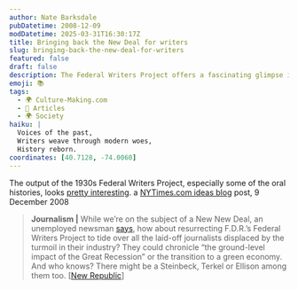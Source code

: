 ```yaml
---
author: Nate Barksdale
pubDatetime: 2008-12-09
modDatetime: 2025-03-31T16:30:17Z
title: Bringing back the New Deal for writers
slug: bringing-back-the-new-deal-for-writers
featured: false
draft: false
description: The Federal Writers Project offers a fascinating glimpse into history, highlighting a call to revive such initiatives for modern journalists affected by economic downturns.
emoji: 📚
tags:
  - 🌍 Culture-Making.com
  - 📖 Articles
  - 🌍 Society
haiku: |
  Voices of the past,  
  Writers weave through modern woes,  
  History reborn.
coordinates: [40.7128, -74.0060]
---
```


The output of the 1930s Federal Writers Project, especially some of the oral histories, looks [pretty interesting](http://books.google.com/books?lr=&ei=1t4-SbSrLIX6kgTC5fjWBw&q=inauthor:%22+Federal+Writers%27+Project%22&as_brr=0&sa=N&start=40). a [NYTimes.com ideas blog](http://ideas.blogs.nytimes.com/2008/12/09/am-edition-a-new-deal-program-for-writers/) post, 9 December 2008

> **Journalism |** While we’re on the subject of a New New Deal, an unemployed newsman [says](http://web.archive.org/web/20090216165031/http://www.tnr.com:80/politics/story.html?id=428819dc-f4bf-4db3-a6e8-1b601c8fe273), how about resurrecting F.D.R.’s Federal Writers Project to tide over all the laid-off journalists displaced by the turmoil in their industry? They could chronicle “the ground-level impact of the Great Recession” or the transition to a green economy. And who knows? There might be a Steinbeck, Terkel or Ellison among them too. [[New Republic](http://web.archive.org/web/20090216165031/http://www.tnr.com:80/politics/story.html?id=428819dc-f4bf-4db3-a6e8-1b601c8fe273)]
